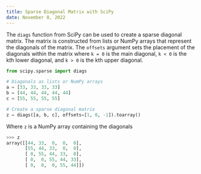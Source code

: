 ```yaml
---
title: Sparse Diagonal Matrix with SciPy
date: November 8, 2022
---
```


The `diags` function from SciPy can be used to create a sparse diagonal matrix. The matrix is constructed from lists or NumPy arrays that represent the diagonals of the matrix. The `offsets` argument sets the placement of the diagonals within the matrix where `k = 0` is the main diagonal, `k < 0` is the kth lower diagonal, and `k > 0` is the kth upper diagonal.

```python
from scipy.sparse import diags

# Diagonals as lists or NumPy arrays
a = [33, 33, 33, 33]
b = [44, 44, 44, 44, 44]
c = [55, 55, 55, 55]

# Create a sparse diagonal matrix
z = diags([a, b, c], offsets=[1, 0, -1]).toarray()
```

Where `z` is a NumPy array containing the diagonals

```python
>>> z
array([[44, 33,  0,  0,  0],
       [55, 44, 33,  0,  0],
       [ 0, 55, 44, 33,  0],
       [ 0,  0, 55, 44, 33],
       [ 0,  0,  0, 55, 44]])
```
